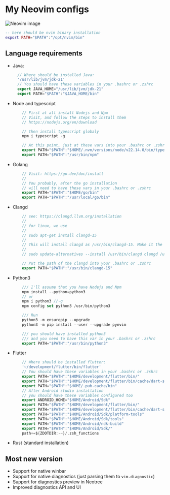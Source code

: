 # My Neovim configs

![Neovim image](https://github.com/user-attachments/assets/56c51452-14da-409c-aaf4-c9d67846d182)

```lua
-- here should be nvim binary installation 
export PATH="$PATH":"/opt/nvim/bin"
```

## Language requirements

* Java:
    ```dart
      // Where should be installed Java:
      '/usr/lib/jvm/jdk-21'
      // You should have these variables in your .bashrc or .zshrc
      export JAVA_HOME="/usr/lib/jvm/jdk-21"
      export PATH="$PATH":"$JAVA_HOME/bin"
    ```
* Node and typescript
    ```dart
        // First at all install Nodejs and Npm
        // Visit, and follow the steps to install them
        // https://nodejs.org/en/download

        // then install typescript globaly
        npm i typescript -g

        // At this point, just at these vars into your .bashrc or .zshrc
        export PATH="$PATH":"$HOME/.nvm/versions/node/v22.14.0/bin/typescript-language-server"
        export PATH="$PATH":"/usr/bin/npm"
    ```
* Golang
    ```dart
        // Visit: https://go.dev/doc/install
        //
        // You probably, after the go installation 
        // will need to have these vars in your .bashrc or .zshrc
        export PATH="$PATH":"$HOME/go/bin"
        export PATH="$PATH":"/usr/local/go/bin"
    ```
* Clangd
    ```dart
        // see: https://clangd.llvm.org/installation
        //
        // for linux, we use
        //
        // sudo apt-get install clangd-15
        //
        // This will install clangd as /usr/bin/clangd-15. Make it the default clangd:
        //
        // sudo update-alternatives --install /usr/bin/clangd clangd /usr/bin/clangd-15 100

        // Put the path of the clangd into your .bashrc or .zshrc
        export PATH="$PATH":"/usr/bin/clangd-15"

    ```
* Python3
    ```dart
        /// I'll assume that you have Nodejs and Npm
        npm install --python=python3
        // or
        npm i python3 //-g
        npm config set python3 /usr/bin/python3

        /// Run
        python3 -m ensurepip --upgrade
        python3 -m pip install --user --upgrade pynvim

        /// you should have installed python3
        /// and you need to have this var in your .bashrc or .zshrc
        export PATH="$PATH":"/usr/bin/python3"
    ```
* Flutter
    ```dart
        // Where should be installed flutter:
        '~/development/flutter/bin/flutter'
        // You should have these variables in your .bashrc or .zshrc
        export PATH="$PATH":"$HOME/development/flutter/bin/"
        export PATH="$PATH":"$HOME/development/flutter/bin/cache/dart-sdk/bin/"
        export PATH="$PATH":"$HOME/.pub-cache/bin"
        // After Android studio installation
        // you should have these variables configured too
        export ANDROID_HOME="$HOME/Android/Sdk" 
        export PATH="$PATH":"$HOME/development/flutter/bin/"
        export PATH="$PATH":"$HOME/development/flutter/bin/cache/dart-sdk/bin/"
        export PATH="$PATH":"$HOME/Android/Sdk/platform-tools"
        export PATH="$PATH":"$HOME/Android/Sdk/tools"
        export PATH="$PATH":"$HOME/Android/ndk-build"
        export PATH="$PATH":"$HOME/Android/Sdk/"
        path+=${ZDOTDIR:-~}/.zsh_functions
    ```
* Rust (standard installation)

## Most new version

* Support for native winbar
* Support for native diagnostics (just parsing them to `vim.diagnostic`)
* Support for diagnostics preview in Neotree
* Improved diagnostics API and UI
